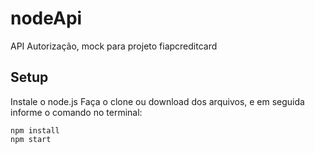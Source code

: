 # nodeApi

API Autorização, mock para projeto fiapcreditcard

## Setup

Instale o node.js
Faça o clone ou download dos arquivos, e em seguida informe o comando no terminal:

```
npm install
npm start

```
